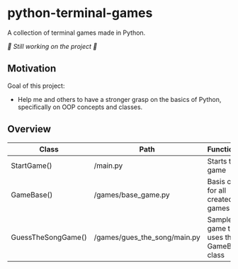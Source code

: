 # python-terminal-games

A collection of terminal games made in Python.

_🚧 Still working on the project 🚧_

## Motivation

Goal of this project:

- Help me and others to have a stronger grasp on the basics of Python, specifically on OOP concepts and classes.

## Overview

| Class              | Path                         | Functionality                            |
| ------------------ | ---------------------------- | ---------------------------------------- |
| StartGame()        | /main.py                     | Starts the game                          |
| GameBase()         | /games/base_game.py          | Basis class for all created games        |
| GuessTheSongGame() | /games/gues_the_song/main.py | Sample game that uses the GameBase class |
